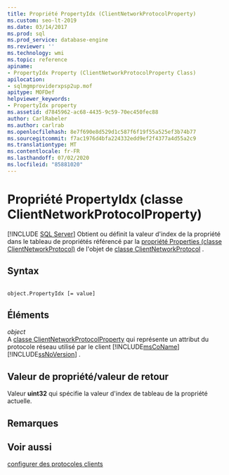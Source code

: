 ```yaml
---
title: Propriété PropertyIdx (ClientNetworkProtocolProperty)
ms.custom: seo-lt-2019
ms.date: 03/14/2017
ms.prod: sql
ms.prod_service: database-engine
ms.reviewer: ''
ms.technology: wmi
ms.topic: reference
apiname:
- PropertyIdx Property (ClientNetworkProtocolProperty Class)
apilocation:
- sqlmgmproviderxpsp2up.mof
apitype: MOFDef
helpviewer_keywords:
- PropertyIdx property
ms.assetid: d7845962-ac68-4435-9c59-70ec450fec88
author: CarlRabeler
ms.author: carlrab
ms.openlocfilehash: 8e7f690e8d529d1c587f6f19f55a525ef3b74b77
ms.sourcegitcommit: f7ac1976d4bfa224332edd9ef2f4377a4d55a2c9
ms.translationtype: MT
ms.contentlocale: fr-FR
ms.lasthandoff: 07/02/2020
ms.locfileid: "85881020"
---
```

# <a name="propertyidx-property-clientnetworkprotocolproperty-class"></a>Propriété PropertyIdx (classe ClientNetworkProtocolProperty)
[!INCLUDE [SQL Server](../../../includes/applies-to-version/sqlserver.md)]
  Obtient ou définit la valeur d'index de la propriété dans le tableau de propriétés référencé par la [propriété Properties (classe ClientNetworkProtocol)](../../../relational-databases/wmi-provider-configuration-classes/clientnetworkprotocol-class/properties-property-clientnetworkprotocol-class.md) de l'objet de [classe ClientNetworkProtocol](../../../relational-databases/wmi-provider-configuration-classes/clientnetworkprotocol-class/clientnetworkprotocol-class.md) .  
  
## <a name="syntax"></a>Syntax  
  
```  
  
object.PropertyIdx [= value]  
```  
  
## <a name="parts"></a>Éléments  
 *object*  
 A [classe ClientNetworkProtocolProperty](../../../relational-databases/wmi-provider-configuration-classes/clientnetworkprotocolproperty-class/clientnetworkprotocolproperty-class.md) qui représente un attribut du protocole réseau utilisé par le client [!INCLUDE[msCoName](../../../includes/msconame-md.md)] [!INCLUDE[ssNoVersion](../../../includes/ssnoversion-md.md)] .  
  
## <a name="property-valuereturn-value"></a>Valeur de propriété/valeur de retour  
 Valeur **uint32** qui spécifie la valeur d'index de tableau de la propriété actuelle.  
  
## <a name="remarks"></a>Remarques  
  
## <a name="see-also"></a>Voir aussi  
 [configurer des protocoles clients](../../../database-engine/configure-windows/configure-client-protocols.md)  
  
  
